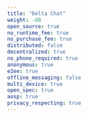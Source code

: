 ```yaml
---
title: "Delta Chat"
weight: -80
open_source: true
no_runtime_fee: true
no_purchase_fee: true
distributed: false
decentralized: true
no_phone_required: true
anonymous: true
e2ee: true
offline_messaging: false
multi_device: true
open_spec: true
aosp: true
privacy_respecting: true
---
```


